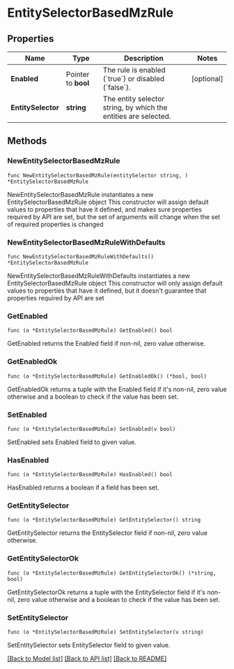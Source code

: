 # EntitySelectorBasedMzRule

## Properties

Name | Type | Description | Notes
------------ | ------------- | ------------- | -------------
**Enabled** | Pointer to **bool** | The rule is enabled (&#x60;true&#x60;) or disabled (&#x60;false&#x60;). | [optional] 
**EntitySelector** | **string** | The entity selector string, by which the entities are selected. | 

## Methods

### NewEntitySelectorBasedMzRule

`func NewEntitySelectorBasedMzRule(entitySelector string, ) *EntitySelectorBasedMzRule`

NewEntitySelectorBasedMzRule instantiates a new EntitySelectorBasedMzRule object
This constructor will assign default values to properties that have it defined,
and makes sure properties required by API are set, but the set of arguments
will change when the set of required properties is changed

### NewEntitySelectorBasedMzRuleWithDefaults

`func NewEntitySelectorBasedMzRuleWithDefaults() *EntitySelectorBasedMzRule`

NewEntitySelectorBasedMzRuleWithDefaults instantiates a new EntitySelectorBasedMzRule object
This constructor will only assign default values to properties that have it defined,
but it doesn't guarantee that properties required by API are set

### GetEnabled

`func (o *EntitySelectorBasedMzRule) GetEnabled() bool`

GetEnabled returns the Enabled field if non-nil, zero value otherwise.

### GetEnabledOk

`func (o *EntitySelectorBasedMzRule) GetEnabledOk() (*bool, bool)`

GetEnabledOk returns a tuple with the Enabled field if it's non-nil, zero value otherwise
and a boolean to check if the value has been set.

### SetEnabled

`func (o *EntitySelectorBasedMzRule) SetEnabled(v bool)`

SetEnabled sets Enabled field to given value.

### HasEnabled

`func (o *EntitySelectorBasedMzRule) HasEnabled() bool`

HasEnabled returns a boolean if a field has been set.

### GetEntitySelector

`func (o *EntitySelectorBasedMzRule) GetEntitySelector() string`

GetEntitySelector returns the EntitySelector field if non-nil, zero value otherwise.

### GetEntitySelectorOk

`func (o *EntitySelectorBasedMzRule) GetEntitySelectorOk() (*string, bool)`

GetEntitySelectorOk returns a tuple with the EntitySelector field if it's non-nil, zero value otherwise
and a boolean to check if the value has been set.

### SetEntitySelector

`func (o *EntitySelectorBasedMzRule) SetEntitySelector(v string)`

SetEntitySelector sets EntitySelector field to given value.



[[Back to Model list]](../README.md#documentation-for-models) [[Back to API list]](../README.md#documentation-for-api-endpoints) [[Back to README]](../README.md)


